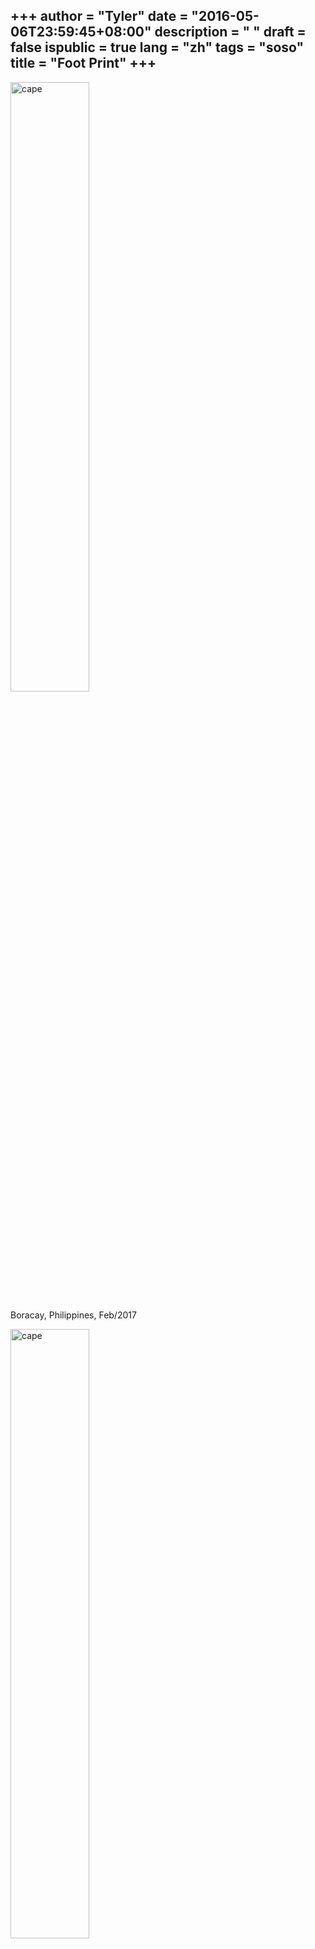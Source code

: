 +++
author = "Tyler"
date = "2016-05-06T23:59:45+08:00"
description = " "
draft = false
ispublic = true
lang = "zh"
tags = "soso"
title = "Foot Print"
+++
------
<img src="/static/footprint/boracy1.jpg" alt='cape' style = 'width:50%;'>

Boracay, Philippines,  Feb/2017

<img src="/static/footprint/hualian.jpg" alt='cape' style = 'width:50%;'>

Hualian, Taiwan, China P.R.,  Dec/2016

<img src="/static/footprint/Cape_D_Aguilar.jpg" alt='cape' style = 'width:50%;'>

Cape D'Aguilar, Hong Kong, China P.R.,  Nov/2016

<img src="/static/footprint/hangzhou1.jpg" alt='zju' style = 'width:50%;'>

Hangzhou, Zhejiang, China P.R.,   Nov/2016

<img src="/static/footprint/iros.jpg" alt='iros2016' style = 'width:50%;'>

Daejon, Republic of Korea,   Oct/2016

<img src="/static/footprint/cambodian.jpg" alt='cambodian' style = 'width:50%;'>

Angkor Wat, Siem Reap, Cambodia,   Jun/2016

<img src="/static/footprint/zhangjiajie2.jpg" alt='zhangjiajie' style = 'width:50%;'>

Zhangjiajie, Hunan, China P.R.   April/2016

<img src="/static/footprint/handan2.jpg" alt='handan' style = 'width:50%;'>

Handan, Hebei, China P.R.   Jan/2016

<img src="/static/footprint/usa2.jpg" alt='usa' style = 'width:50%;'>

Los Angeles, CA, USA.   Dec/2015

<img src="/static/footprint/vietnam.jpg" alt='vietnam' style = 'width:50%;'>

Nha Trang, Vietnam  Aug/2015

<img src="/static/footprint/zhangbei.jpg" alt='zhangbei' style = 'width:50%;'>

Zhangbei, Hebei, China P.R.   Aug/2015

<img src="/static/footprint/beijing.jpg" alt='beijing' style = 'width:50%;'>

Beijing, China P.R.   Jun/2015

<img src="/static/footprint/Tai_O.jpg" alt='Tai_O' style = 'width:50%;'>

Tai O, Hong Kong, China P.R.   May/2015

<img src="/static/footprint/riben.jpg" alt='Japan' style = 'width:50%;'>

Kumamoto, Japan Jan/2015

<img src="/static/footprint/mailihao.jpg" alt='oxfam' style = 'width:50%;'>

Oxfam Trailwalker, Hong Kong, China P.R.   Nov/2014

<img src="/static/footprint/central.jpg" alt='central' style = 'width:50%;'>

Central, Hong Kong, China P.R.   Oct/2014

<img src="/static/footprint/harbin.jpg" alt='harbin' style = 'width:50%;'>

Harbin, Heilongjiang, China P.R.   July/2014

<img src="/static/footprint/changsha.jpg" alt='changsha' style = 'width:50%;'>

Changsha, Hunan, China P.R.   Jun/2013

<img src="/static/footprint/mom.jpg" alt='mom' style = 'width:50%;'>

Gansu, Shanxi, Sichuan and Qinghai China P.R.   July/2012
